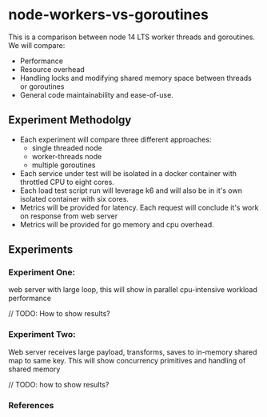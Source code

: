 # node-workers-vs-goroutines

This is a comparison between node 14 LTS worker threads and goroutines. We will compare:

* Performance
* Resource overhead
* Handling locks and modifying shared memory space between threads or goroutines
* General code maintainability and ease-of-use.

## Experiment Methodolgy

* Each experiment will compare three different approaches:
  * single threaded node
  * worker-threads node
  * multiple goroutines
* Each service under test will be isolated in a docker container with throttled CPU to eight cores.
* Each load test script run will leverage k6 and will also be in it's own isolated container with six cores.
* Metrics will be provided for latency. Each request will conclude it's work on response from web server
* Metrics will be provided for go memory and cpu overhead.

## Experiments

### Experiment One: 

web server with large loop, this will show in parallel cpu-intensive workload performance

// TODO: How to show results?

### Experiment Two: 

Web server receives large payload, transforms, saves to in-memory shared map to same key. This will show concurrency primitives and handling of shared memory

// TODO: how to show results?

### References
